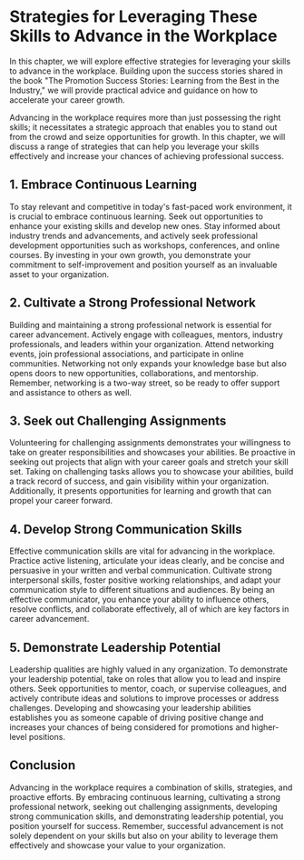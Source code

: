 Strategies for Leveraging These Skills to Advance in the Workplace
===========================================================================

In this chapter, we will explore effective strategies for leveraging your skills to advance in the workplace. Building upon the success stories shared in the book "The Promotion Success Stories: Learning from the Best in the Industry," we will provide practical advice and guidance on how to accelerate your career growth.



Advancing in the workplace requires more than just possessing the right skills; it necessitates a strategic approach that enables you to stand out from the crowd and seize opportunities for growth. In this chapter, we will discuss a range of strategies that can help you leverage your skills effectively and increase your chances of achieving professional success.

1\. Embrace Continuous Learning
------------------------------

To stay relevant and competitive in today's fast-paced work environment, it is crucial to embrace continuous learning. Seek out opportunities to enhance your existing skills and develop new ones. Stay informed about industry trends and advancements, and actively seek professional development opportunities such as workshops, conferences, and online courses. By investing in your own growth, you demonstrate your commitment to self-improvement and position yourself as an invaluable asset to your organization.

2\. Cultivate a Strong Professional Network
------------------------------------------

Building and maintaining a strong professional network is essential for career advancement. Actively engage with colleagues, mentors, industry professionals, and leaders within your organization. Attend networking events, join professional associations, and participate in online communities. Networking not only expands your knowledge base but also opens doors to new opportunities, collaborations, and mentorship. Remember, networking is a two-way street, so be ready to offer support and assistance to others as well.

3\. Seek out Challenging Assignments
-----------------------------------

Volunteering for challenging assignments demonstrates your willingness to take on greater responsibilities and showcases your abilities. Be proactive in seeking out projects that align with your career goals and stretch your skill set. Taking on challenging tasks allows you to showcase your abilities, build a track record of success, and gain visibility within your organization. Additionally, it presents opportunities for learning and growth that can propel your career forward.

4\. Develop Strong Communication Skills
--------------------------------------

Effective communication skills are vital for advancing in the workplace. Practice active listening, articulate your ideas clearly, and be concise and persuasive in your written and verbal communication. Cultivate strong interpersonal skills, foster positive working relationships, and adapt your communication style to different situations and audiences. By being an effective communicator, you enhance your ability to influence others, resolve conflicts, and collaborate effectively, all of which are key factors in career advancement.

5\. Demonstrate Leadership Potential
-----------------------------------

Leadership qualities are highly valued in any organization. To demonstrate your leadership potential, take on roles that allow you to lead and inspire others. Seek opportunities to mentor, coach, or supervise colleagues, and actively contribute ideas and solutions to improve processes or address challenges. Developing and showcasing your leadership abilities establishes you as someone capable of driving positive change and increases your chances of being considered for promotions and higher-level positions.

Conclusion
----------

Advancing in the workplace requires a combination of skills, strategies, and proactive efforts. By embracing continuous learning, cultivating a strong professional network, seeking out challenging assignments, developing strong communication skills, and demonstrating leadership potential, you position yourself for success. Remember, successful advancement is not solely dependent on your skills but also on your ability to leverage them effectively and showcase your value to your organization.
